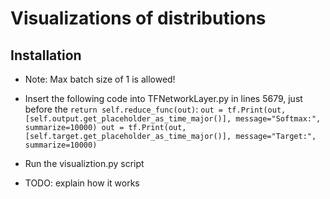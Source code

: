# Visualizations of distributions

## Installation

- Note: Max batch size of 1 is allowed!

- Insert the following code into TFNetworkLayer.py in lines 5679, just before the `return self.reduce_func(out)`:
`out = tf.Print(out, [self.output.get_placeholder_as_time_major()], message="Softmax:", summarize=10000)
out = tf.Print(out, [self.target.get_placeholder_as_time_major()], message="Target:", summarize=10000)`

- Run the visualiztion.py script
- TODO: explain how it works